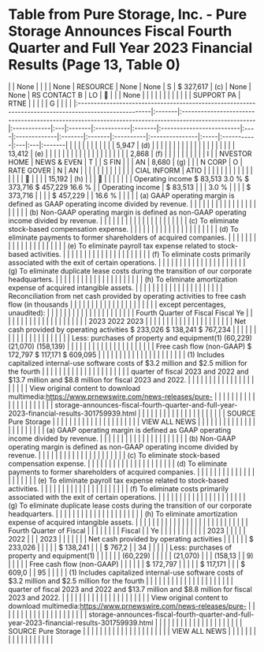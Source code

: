 # Table from Pure Storage, Inc. - Pure Storage Announces Fiscal Fourth Quarter and Full Year 2023 Financial Results (Page 13, Table 0)

|                                                                                                      | None   |                                                                                                      |             |    | None   | RESOURCE   | None   | None                     | S   | $ 327,617    | (c)    | None   | None      | RS CONTACT B   | LO   |           |    |    | None   |
|                                                                                                      |        |                                                                                                      |             |    |        |            |        |                          |     | SUPPORT PA   | RTNE   |        |           |                |      | G          |    |    |        |
|:-----------------------------------------------------------------------------------------------------|:-------|:-----------------------------------------------------------------------------------------------------|:------------|:---|:-------|:-----------|:-------|:-------------------------|:----|:-------------|:-------|:-------|:----------|:---------------|:-----|:-----------|:---|:---|:-------|
|                                                                                                      |        |                                                                                                      |             |    |        |            |        |                          |     | 5,947        | (d)    |        |           |                |      |            |    |    |        |
|                                                                                                      |        |                                                                                                      |             |    |        |            |        |                          |     | 13,412       | (e)    |        |           |                |      |            |    |    |        |
|                                                                                                      |        |                                                                                                      |             |    |        |            |        |                          |     | 2,868        | (f)    |        |           |                |      |            |    |    |        |
| I                                                                                                    |        | NVESTOR HOME                                                                                         | NEWS & EVEN | T  |        | S FIN      |        |                          | AN  | 8,680        | (g)    |        |           | N CORP         | O    | RATE GOVER | N  | AN |        |
|                                                                                                      |        |                                                                                                      |             |    |        |            |        |                          |     | CIAL INFORM  | ATIO   |        |           |                |      |            |    |    |        |
|                                                                                                      |        |                                                                                                      |             |    |        |           |        |                          |     | 15,192       | (h)    |        |           |               |      |            |    |    |        |
| Operating income $ 83,513 3.0 % $ 373,716 $ 457,229 16.6 %                                           |        | Operating income                                                                                     | $ 83,513    |    |        | 3.0 %      |        |                          |     | $ 373,716    |        |        |           | $ 457,229      |      | 16.6 %     |    |    |        |
| (a) GAAP operating margin is defined as GAAP operating income divided by revenue.                    |        |                                                                                                      |             |    |        |            |        |                          |     |              |        |        |           |                |      |            |    |    |        |
| (b) Non-GAAP operating margin is defined as non-GAAP operating income divided by revenue.            |        |                                                                                                      |             |    |        |            |        |                          |     |              |        |        |           |                |      |            |    |    |        |
| (c) To eliminate stock-based compensation expense.                                                   |        |                                                                                                      |             |    |        |            |        |                          |     |              |        |        |           |                |      |            |    |    |        |
| (d) To eliminate payments to former shareholders of acquired companies.                              |        |                                                                                                      |             |    |        |            |        |                          |     |              |        |        |           |                |      |            |    |    |        |
| (e) To eliminate payroll tax expense related to stock-based activities.                              |        |                                                                                                      |             |    |        |            |        |                          |     |              |        |        |           |                |      |            |    |    |        |
| (f) To eliminate costs primarily associated with the exit of certain operations.                     |        |                                                                                                      |             |    |        |            |        |                          |     |              |        |        |           |                |      |            |    |    |        |
| (g) To eliminate duplicate lease costs during the transition of our corporate headquarters.          |        |                                                                                                      |             |    |        |            |        |                          |     |              |        |        |           |                |      |            |    |    |        |
| (h) To eliminate amortization expense of acquired intangible assets.                                 |        |                                                                                                      |             |    |        |            |        |                          |     |              |        |        |           |                |      |            |    |    |        |
| Reconciliation from net cash provided by operating activities to free cash flow (in thousands        |        |                                                                                                      |             |    |        |            |        |                          |     |              |        |        |           |                |      |            |    |    |        |
| except percentages, unaudited):                                                                      |        |                                                                                                      |             |    |        |            |        |                          |     |              |        |        |           |                |      |            |    |    |        |
| Fourth Quarter of Fiscal Fiscal Ye                                                                   |        |                                                                                                      |             |    |        |            |        |                          |     |              |        |        |           |                |      |            |    |    |        |
| 2023 2022 2023                                                                                       |        |                                                                                                      |             |    |        |            |        |                          |     |              |        |        |           |                |      |            |    |    |        |
| Net cash provided by operating activities $ 233,026 $ 138,241 $ 767,234                              |        |                                                                                                      |             |    |        |            |        |                          |     |              |        |        |           |                |      |            |    |    |        |
| Less: purchases of property and equipment(1) (60,229) (21,070) (158,139)                             |        |                                                                                                      |             |    |        |            |        |                          |     |              |        |        |           |                |      |            |    |    |        |
| Free cash flow (non-GAAP) $ 172,797 $ 117,171 $ 609,095                                              |        |                                                                                                      |             |    |        |            |        |                          |     |              |        |        |           |                |      |            |    |    |        |
| (1) Includes capitalized internal-use software costs of $3.2 million and $2.5 million for the fourth |        |                                                                                                      |             |    |        |            |        |                          |     |              |        |        |           |                |      |            |    |    |        |
| quarter of fiscal 2023 and 2022 and $13.7 million and $8.8 million for fiscal 2023 and 2022.         |        |                                                                                                      |             |    |        |            |        |                          |     |              |        |        |           |                |      |            |    |    |        |
| View original content to download multimedia:https://www.prnewswire.com/news-releases/pure-          |        |                                                                                                      |             |    |        |            |        |                          |     |              |        |        |           |                |      |            |    |    |        |
| storage-announces-fiscal-fourth-quarter-and-full-year-2023-financial-results-301759939.html          |        |                                                                                                      |             |    |        |            |        |                          |     |              |        |        |           |                |      |            |    |    |        |
| SOURCE Pure Storage                                                                                  |        |                                                                                                      |             |    |        |            |        |                          |     |              |        |        |           |                |      |            |    |    |        |
| VIEW ALL NEWS                                                                                        |        |                                                                                                      |             |    |        |            |        |                          |     |              |        |        |           |                |      |            |    |    |        |
|                                                                                                      |        | (a) GAAP operating margin is defined as GAAP operating income divided by revenue.                    |             |    |        |            |        |                          |     |              |        |        |           |                |      |            |    |    |        |
|                                                                                                      |        | (b) Non-GAAP operating margin is defined as non-GAAP operating income divided by revenue.            |             |    |        |            |        |                          |     |              |        |        |           |                |      |            |    |    |        |
|                                                                                                      |        | (c) To eliminate stock-based compensation expense.                                                   |             |    |        |            |        |                          |     |              |        |        |           |                |      |            |    |    |        |
|                                                                                                      |        | (d) To eliminate payments to former shareholders of acquired companies.                              |             |    |        |            |        |                          |     |              |        |        |           |                |      |            |    |    |        |
|                                                                                                      |        | (e) To eliminate payroll tax expense related to stock-based activities.                              |             |    |        |            |        |                          |     |              |        |        |           |                |      |            |    |    |        |
|                                                                                                      |        | (f) To eliminate costs primarily associated with the exit of certain operations.                     |             |    |        |            |        |                          |     |              |        |        |           |                |      |            |    |    |        |
|                                                                                                      |        | (g) To eliminate duplicate lease costs during the transition of our corporate headquarters.          |             |    |        |            |        |                          |     |              |        |        |           |                |      |            |    |    |        |
|                                                                                                      |        | (h) To eliminate amortization expense of acquired intangible assets.                                 |             |    |        |            |        |                          |     |              |        |        |           |                |      |            |    |    |        |
|                                                                                                      |        |                                                                                                      |             |    |        |            |        | Fourth Quarter of Fiscal |     |              |        |        |           |                |      | Fiscal     |    | Ye |        |
|                                                                                                      |        |                                                                                                      |             |    |        |            |        | 2023                     |     |              |        |        | 2022      |                |      | 2023       |    |    |        |
|                                                                                                      |        | Net cash provided by operating activities                                                            |             |    |        |            |        | $ 233,026                |     |              |        |        | $ 138,241 |                |      | $ 767,2    |    | 34 |        |
|                                                                                                      |        | Less: purchases of property and equipment(1)                                                         |             |    |        |            |        | (60,229)                 |     |              |        |        | (21,070)  |                |      | (158,13    |    | 9) |        |
|                                                                                                      |        | Free cash flow (non-GAAP)                                                                            |             |    |        |            |        | $ 172,797                |     |              |        |        | $ 117,171 |                |      | $ 609,0    |    | 95 |        |
|                                                                                                      |        | (1) Includes capitalized internal-use software costs of $3.2 million and $2.5 million for the fourth |             |    |        |            |        |                          |     |              |        |        |           |                |      |            |    |    |        |
|                                                                                                      |        | quarter of fiscal 2023 and 2022 and $13.7 million and $8.8 million for fiscal 2023 and 2022.         |             |    |        |            |        |                          |     |              |        |        |           |                |      |            |    |    |        |
|                                                                                                      |        | View original content to download multimedia:https://www.prnewswire.com/news-releases/pure-          |             |    |        |            |        |                          |     |              |        |        |           |                |      |            |    |    |        |
|                                                                                                      |        | storage-announces-fiscal-fourth-quarter-and-full-year-2023-financial-results-301759939.html          |             |    |        |            |        |                          |     |              |        |        |           |                |      |            |    |    |        |
|                                                                                                      |        | SOURCE Pure Storage                                                                                  |             |    |        |            |        |                          |     |              |        |        |           |                |      |            |    |    |        |
|                                                                                                      |        | VIEW ALL NEWS                                                                                        |             |    |        |            |        |                          |     |              |        |        |           |                |      |            |    |    |        |